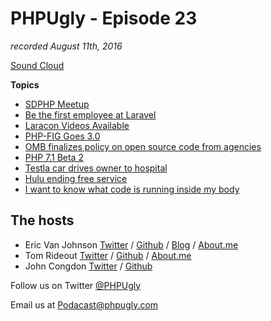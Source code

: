 # PHPUgly - Episode 23
*recorded August 11th, 2016*

[Sound Cloud](https://soundcloud.com/phpugly/episode23)

**Topics**

* [SDPHP Meetup](http://www.meetup.com/SanDiegoPHP/)
* [Be the first employee at Laravel](https://larajobs.com/job/565/will-you-be-employee-1-at-laravel)
* [Laracon Videos Available](https://streamacon.com/video/laracon-us)
* [PHP-FIG Goes 3.0](https://medium.com/@michaelcullumuk/fig-3-0-91dbfd21c93b#.8uz4uo1mc)
* [OMB finalizes policy on open source code from agencies](http://fedscoop.com/omb-code-gov-open-source-tony-scott-august-2016)
* [PHP 7.1 Beta 2](http://php.net/index.php#id2016-08-04-1)
* [Testla car drives owner to hospital](http://www.bbc.co.uk/newsbeat/article/37009696/tesla-car-drives-owner-to-hospital-after-he-suffers-pulmonary-embolism)
* [Hulu ending free service](http://mashable.com/2016/08/08/hulu-ending-free-service/#JcHJTctMtOqw)
* [I want to know what code is running inside my body](https://backchannel.com/i-want-to-know-what-code-is-running-inside-my-body-ff9a159da34b#.mys4uytmt)

## The hosts
* Eric Van Johnson [Twitter](https://twitter.com/shocm) / [Github](https://github.com/ericvanjohnson/) / [Blog](https://www.shocm.com) / [About.me](https://about.me/shocm) 
* Tom Rideout [Twitter](https://twitter.com/realrideout) / [Github](https://github.com/trideout/) / [About.me](https://about.me/thomasrideout)
* John Congdon [Twitter](https://twitter.com/johncongdon) / [Github](https://github.com/johncongdon) 

Follow us on Twitter [@PHPUgly](https://twitter.com/phpugly) 

Email us at [Podacast@phpugly.com](mailto:podcast@phpugly.com)
